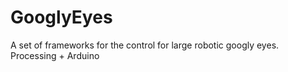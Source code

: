 # GooglyEyes
A set of frameworks for the control for large robotic googly eyes. Processing + Arduino
